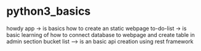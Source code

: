 # python3_basics
howdy app -> is basics how to create an static webpage
to-do-list -> is basic learning of how to connect database to webpage and create table in admin section
bucket list --> is an basic api creation using rest framework
